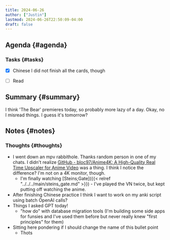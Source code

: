 ```yaml
---
title: 2024-06-26
author: ["Justin"]
lastmod: 2024-06-26T22:50:09-04:00
draft: false
---
```


## Agenda {#agenda}


### Tasks {#tasks}

-   [X] Chinese
    I did not finish all the cards, though
-   [ ] Read


## Summary {#summary}

I think 'The Bear' premieres today, so probably more lazy of a day. Okay, no I
misread things. I guess it's tomorrow?


## Notes {#notes}


### Thoughts {#thoughts}

-   I went down an mpv rabbithole. Thanks random person in one of my chats. I
    didn't realize [GitHub - bloc97/Anime4K: A High-Quality Real Time Upscaler for
    Anime Video](https://github.com/bloc97/Anime4K) was a thing. I think I notice the difference? I'm not on a 4K
    monitor, though.
    -   I'm finally watching [Steins;Gate]({{< relref "../../../main/steins_gate.md" >}}) - I've played the VN twice, but kept
        putting off watching the anime.
-   After finishing Chinese practice I think I want to work on my anki script
    using batch OpenAI calls?
-   Things I asked GPT today!
    -   "how do" with database migration tools (I'm building some side apps for
        funsies and I've used them before but never really knew "first principles"
        for them)
-   Sitting here pondering if I should change the name of this bullet point
    -   Thots
